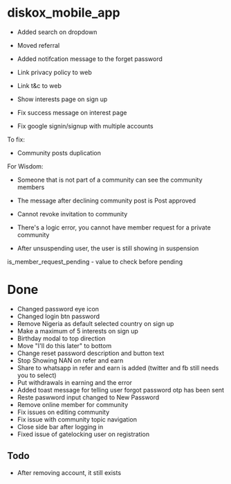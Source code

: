 # diskox_mobile_app

- Added search on dropdown
- Moved referral
- Added notifcation message to the forget password

- Link privacy policy to web
- Link t&c to web
- Show interests page on sign up
- Fix success message on interest page
- Fix google signin/signup with multiple accounts

To fix:

- Community posts duplication

For Wisdom:

- Someone that is not part of a community can see the community members
- The message after declining community post is Post approved
- Cannot revoke invitation to community

- There's a logic error, you cannot have member request for a private community

- After unsuspending user, the user is still showing in suspension

is_member_request_pending - value to check before pending

# Done

- Changed password eye icon
- Changed login btn password
- Remove Nigeria as default selected country on sign up
- Make a maximum of 5 interests on sign up
- Birthday modal to top direction
- Move "I'll do this later" to bottom
- Change reset password description and button text
- Stop Showing NAN on refer and earn
- Share to whatsapp in refer and earn is added (twitter and fb still needs you to select)
- Put withdrawals in earning and the error
- Added toast message for telling user forgot password otp has been sent
- Reste paswword input changed to New Password
- Remove online member for community
- Fix issues on editing community
- Fix issue with community topic navigation
- Close side bar after logging in
- Fixed issue of gatelocking user on registration

## Todo

- After removing account, it still exists
